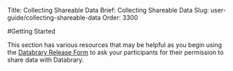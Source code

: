 Title: Collecting Shareable Data
Brief: Collecting Shareable Data
Slug: user-guide/collecting-shareable-data
Order: 3300

#Getting Started

This section has various resources that may be helpful as you begin using the [Databrary Release Form](user-guide/policies/release-template.html) to ask your participants for their permission to share data with Databrary. 
